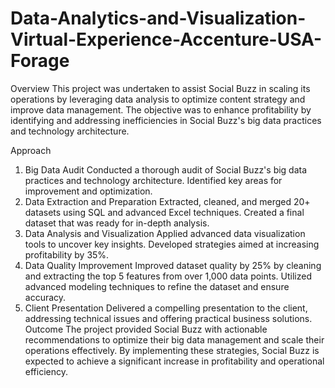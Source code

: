 # Data-Analytics-and-Visualization-Virtual-Experience-Accenture-USA-Forage

Overview
This project was undertaken to assist Social Buzz in scaling its operations by leveraging data analysis to optimize content strategy and improve data management. The objective was to enhance profitability by identifying and addressing inefficiencies in Social Buzz's big data practices and technology architecture.

Approach
1. Big Data Audit
Conducted a thorough audit of Social Buzz's big data practices and technology architecture.
Identified key areas for improvement and optimization.
2. Data Extraction and Preparation
Extracted, cleaned, and merged 20+ datasets using SQL and advanced Excel techniques.
Created a final dataset that was ready for in-depth analysis.
3. Data Analysis and Visualization
Applied advanced data visualization tools to uncover key insights.
Developed strategies aimed at increasing profitability by 35%.
4. Data Quality Improvement
Improved dataset quality by 25% by cleaning and extracting the top 5 features from over 1,000 data points.
Utilized advanced modeling techniques to refine the dataset and ensure accuracy.
5. Client Presentation
Delivered a compelling presentation to the client, addressing technical issues and offering practical business solutions.
Outcome
The project provided Social Buzz with actionable recommendations to optimize their big data management and scale their operations effectively. By implementing these strategies, Social Buzz is expected to achieve a significant increase in profitability and operational efficiency.
